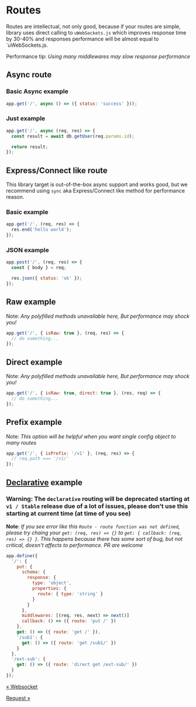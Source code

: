 # Routes

Routes are intellectual, not only good, because if your routes are simple, library uses direct calling to `uWebSockets.js` which improves response time by 30-40% and responses performance will be almost equal to `uWebSockets.js.

Performance tip: _Using many middlewares may slow response performance_

## Async route

### Basic Async example

```js
app.get('/', async () => ({ status: 'success' }));
```

### Just example

```js
app.get('/', async (req, res) => {
  const result = await db.getUser(req.params.id);

  return result;
});
```

## Express/Connect like route

This library target is out-of-the-box async support and works good, but we recommend using `sync` aka Express/Connect like method for performance reason.

### Basic example

```js
app.get('/', (req, res) => {
  res.end('hello world');
});
```

### JSON example

```js
app.post('/', (req, res) => {
  const { body } = req;

  res.json({ status: 'ok' });
});
```

## Raw example

Note: _Any polyfilled methods unavailable here, But performance may shock you!_

```js
app.get('/', { isRaw: true }, (req, res) => {
  // do something...
});
```

## Direct example

Note: _Any polyfilled methods unavailable here, But performance may shock you!_

```js
app.get('/', { isRaw: true, direct: true }, (res, req) => {
  // do something...
});
```

## Prefix example

Note: _This option will be helpful when you want single config object to many routes_

```js
app.get('/', { isPrefix: '/v1' }, (req, res) => {
  // req.path === '/v1/'
});
```

## [Declarative](../examples/declarative-routing.js) example

### **Warning**: The `declarative` routing will be deprecated starting at `v1 / Stable` release due of a lot of issues, please don't use this starting at current time (at time of you see)

**Note**: _If you see error like this `Route - route function was not defined`, please try chaing your `get: (req, res) => {}` to `get: { callback: (req, res) => {} }`. This happens because there has some sort of bug, but not critical, doesn't affects to performance. PR are welcome_

```js
app.define({
  '/': {
    put: {
      schema: {
        response: {
          type: 'object',
          properties: {
            route: { type: 'string' }
          }
        }
      },
      middlewares: [(req, res, next) => next()]
      callback: () => ({ route: 'put /' })
    },
    get: () => ({ route: 'get /' }),
    '/sub1': {
      get: () => ({ route: 'get /sub1/' })
    }
  },
  '/ext-sub': {
    get: () => ({ route: 'direct get /ext-sub/' })
  }
});
```

[&laquo; Websocket](./websocket.md)

[Request &raquo;](./request.md)
